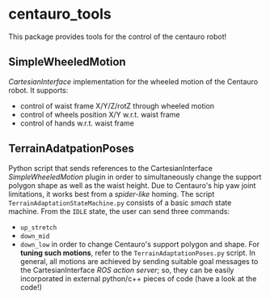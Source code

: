 # centauro_tools
This package provides tools for the control of the centauro robot!

## SimpleWheeledMotion
*CartesianInterface* implementation for the wheeled motion of the Centauro robot.
It supports:
 - control of waist frame X/Y/Z/rotZ through wheeled motion
 - control of wheels position X/Y w.r.t. waist frame
 - control of hands w.r.t. waist frame

## TerrainAdatpationPoses
Python script that sends references to the CartesianInterface *SimpleWheeledMotion* plugin 
in order to simultaneously change the support polygon shape as well as the waist height.
Due to Centauro's hip yaw joint limitations, it works best from a *spider-like* homing. 
The script `TerrainAdaptationStateMachine.py` consists of a basic *smach* state machine. 
From the `IDLE` state, the user can send three commands:
 - `up_stretch` 
 - `down_mid`
 - `down_low`
in order to change Centauro's support polygon and shape.
For **tuning such motions**, refer to the `TerrainAdaptationPoses.py` script.
In general, all motions are achieved by sending suitable goal messages to the CartesianInterface 
*ROS action server*; so, they can be easily incorporated in external python/c++ pieces of code (have 
a look at the code!)

